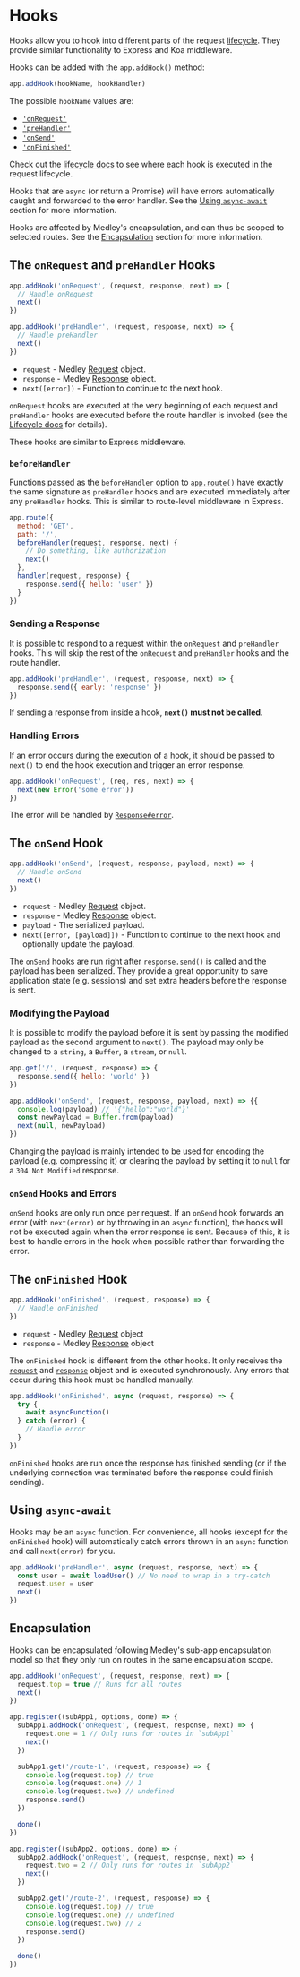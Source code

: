 # Hooks

Hooks allow you to hook into different parts of the request [lifecycle](Lifecycle.md).
They provide similar functionality to Express and Koa middleware.

Hooks can be added with the `app.addHook()` method:

```js
app.addHook(hookName, hookHandler)
```

The possible `hookName` values are:

+ [`'onRequest'`](#onRequest-preHandler-hooks)
+ [`'preHandler'`](#onRequest-preHandler-hooks)
+ [`'onSend'`](#onSend-hook)
+ [`'onFinished'`](#onFinished-hook)

Check out the [lifecycle docs](Lifecycle.md) to see where each hook is executed in the request lifecycle.

Hooks that are `async` (or return a Promise) will have errors automatically caught and forwarded
to the error handler. See the [Using `async-await`](#async-await) section for more information.

Hooks are affected by Medley's encapsulation, and can thus be scoped to selected routes.
See the [Encapsulation](#encapsulation) section for more information.

<a id="onRequest-preHandler-hooks"></a> 
## The `onRequest` and `preHandler` Hooks

```js
app.addHook('onRequest', (request, response, next) => {
  // Handle onRequest
  next()
})

app.addHook('preHandler', (request, response, next) => {
  // Handle preHandler
  next()
})
```

+ `request` - Medley [Request](Request.md) object.
+ `response` - Medley [Response](Response.md) object.
+ `next([error])` - Function to continue to the next hook.

`onRequest` hooks are executed at the very beginning of each request and `preHandler` hooks are
executed before the route handler is invoked (see the [Lifecycle docs](Lifecycle.md) for details).

These hooks are similar to Express middleware.

### `beforeHandler`

Functions passed as the `beforeHandler` option to [`app.route()`](Routes.md#route-method)
have exactly the same signature as `preHandler` hooks and are executed immediately after
any `preHandler` hooks. This is similar to route-level middleware in Express.

```js
app.route({
  method: 'GET',
  path: '/',
  beforeHandler(request, response, next) {
    // Do something, like authorization
    next()
  },
  handler(request, response) {
    response.send({ hello: 'user' })
  }
})
```

### Sending a Response

It is possible to respond to a request within the `onRequest` and `preHandler` hooks. This will skip the rest of the `onRequest` and `preHandler` hooks and the route handler.

```js
app.addHook('preHandler', (request, response, next) => {
  response.send({ early: 'response' })
})
```

If sending a response from inside a hook, **`next()` must not be called**.

### Handling Errors

If an error occurs during the execution of a hook, it should be passed to `next()` to end
the hook execution and trigger an error response.

```js
app.addHook('onRequest', (req, res, next) => {
  next(new Error('some error'))
})
```

The error will be handled by [`Response#error`](Response.md#error).

<a id="onSend-hook"></a> 
## The `onSend` Hook

```js
app.addHook('onSend', (request, response, payload, next) => {
  // Handle onSend
  next()
})
```

+ `request` - Medley [Request](Request.md) object.
+ `response` - Medley [Response](Response.md) object.
+ `payload` - The serialized payload.
+ `next([error, [payload]])` - Function to continue to the next hook and optionally update the payload.

The `onSend` hooks are run right after `response.send()` is called and the payload
has been serialized. They provide a great opportunity to save application state
(e.g. sessions) and set extra headers before the response is sent.

### Modifying the Payload

It is possible to modify the payload before it is sent by passing the modified
payload as the second argument to `next()`. The payload may only be changed
to a `string`, a `Buffer`, a `stream`, or `null`.

```js
app.get('/', (request, response) => {
  response.send({ hello: 'world' })  
})

app.addHook('onSend', (request, response, payload, next) => {{
  console.log(payload) // '{"hello":"world"}'
  const newPayload = Buffer.from(payload)
  next(null, newPayload)
})
```

Changing the payload is mainly intended to be used for encoding the payload
(e.g. compressing it) or clearing the payload by setting it to `null` for a
`304 Not Modified` response.

### `onSend` Hooks and Errors

`onSend` hooks are only run once per request. If an `onSend` hook forwards an error
(with `next(error)` or by throwing in an `async` function), the hooks will not be
executed again when the error response is sent. Because of this, it is best to
handle errors in the hook when possible rather than forwarding the error.

<a id="onFinished-hook"></a> 
## The `onFinished` Hook

```js
app.addHook('onFinished', (request, response) => {
  // Handle onFinished
})
```

+ `request` - Medley [Request](Request.md) object
+ `response` - Medley [Response](Response.md) object

The `onFinished` hook is different from the other hooks. It only receives the
[`request`](Request.md) and [`response`](Response.md) object and is executed synchronously.
Any errors that occur during this hook must be handled manually.

```js
app.addHook('onFinished', async (request, response) => {
  try {
    await asyncFunction()
  } catch (error) {
    // Handle error
  }
})
```

`onFinished` hooks are run once the response has finished sending (or if the underlying
connection was terminated before the response could finish sending).

<a id="async-await"></a> 
## Using `async-await`

Hooks may be an `async` function. For convenience, all hooks (except for the `onFinished` hook)
will automatically catch errors thrown in an `async` function and call `next(error)` for you.

```js
app.addHook('preHandler', async (request, response, next) => {
  const user = await loadUser() // No need to wrap in a try-catch
  request.user = user
  next()
})
```

<a id="encapsulation"></a>
## Encapsulation

Hooks can be encapsulated following Medley's sub-app encapsulation model so
that they only run on routes in the same encapsulation scope.

```js
app.addHook('onRequest', (request, response, next) => {
  request.top = true // Runs for all routes
  next()
})

app.register((subApp1, options, done) => {
  subApp1.addHook('onRequest', (request, response, next) => {
    request.one = 1 // Only runs for routes in `subApp1`
    next()
  })

  subApp1.get('/route-1', (request, response) => {
    console.log(request.top) // true
    console.log(request.one) // 1
    console.log(request.two) // undefined
    response.send()
  })

  done()
})

app.register((subApp2, options, done) => {
  subApp2.addHook('onRequest', (request, response, next) => {
    request.two = 2 // Only runs for routes in `subApp2`
    next()
  })

  subApp2.get('/route-2', (request, response) => {
    console.log(request.top) // true
    console.log(request.one) // undefined
    console.log(request.two) // 2
    response.send()
  })

  done()
})
```
